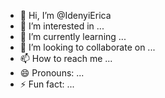 - 👋 Hi, I’m @IdenyiErica
- 👀 I’m interested in ...
- 🌱 I’m currently learning ...
- 💞️ I’m looking to collaborate on ...
- 📫 How to reach me ...
- 😄 Pronouns: ...
- ⚡ Fun fact: ...

<!---
IdenyiErica/IdenyiErica is a ✨ special ✨ repository because its `README.md` (this file) appears on your GitHub profile.
You can click the Preview link to take a look at your changes.
--->
